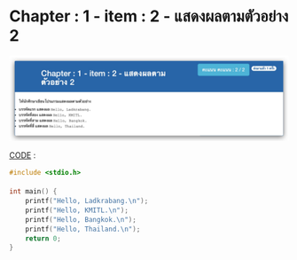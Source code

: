 # Chapter : 1 - item : 2 - แสดงผลตามตัวอย่าง 2

![img](./assets/2.jpg)

[CODE][file] :
```c
#include <stdio.h>

int main() {
    printf("Hello, Ladkrabang.\n");
    printf("Hello, KMITL.\n");
    printf("Hello, Bangkok.\n");
    printf("Hello, Thailand.\n");
    return 0;
}
```

[file]: ./src/02.c
